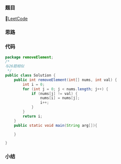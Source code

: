 ### 题目

🔗[LeetCode](https://leetcode-cn.com/problems/remove-element/)

### 思路

### 代码

```java
package removeElement;
/*
与26题相似
 */
public class Solution {
    public int removeElement(int[] nums, int val) {
        int i = 0;
        for (int j = 0; j < nums.length; j++) {
            if (nums[j] != val) {
                nums[i] = nums[j];
                i++;
            }
        }
        return i;
    }
    public static void main(String arg[]){

    }

}
```

### 

### 小结
